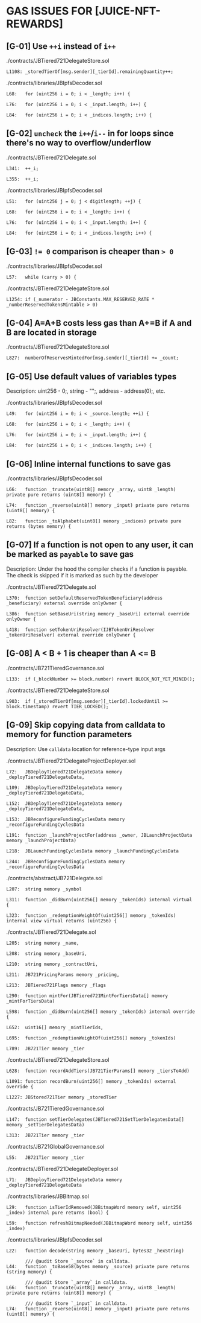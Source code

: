 # GAS ISSUES FOR [JUICE-NFT-REWARDS]

##  [G-01]  Use `++i` instead of `i++`


./contracts/JBTiered721DelegateStore.sol
```
L1108: _storedTierOf[msg.sender][_tierId].remainingQuantity++;
```

./contracts/libraries/JBIpfsDecoder.sol
```
L68:   for (uint256 i = 0; i < _length; i++) {

L76:   for (uint256 i = 0; i < _input.length; i++) {

L84:   for (uint256 i = 0; i < _indices.length; i++) {
```

##  [G-02]  `uncheck` the `i++`/`i--` in for loops since there's no way to overflow/underflow


./contracts/JBTiered721Delegate.sol
```
L341:  ++_i;

L355:  ++_i;
```

./contracts/libraries/JBIpfsDecoder.sol
```
L51:   for (uint256 j = 0; j < digitlength; ++j) {

L68:   for (uint256 i = 0; i < _length; i++) {

L76:   for (uint256 i = 0; i < _input.length; i++) {

L84:   for (uint256 i = 0; i < _indices.length; i++) {
```

##  [G-03]  `!= 0` comparison is cheaper than `> 0`


./contracts/libraries/JBIpfsDecoder.sol
```
L57:   while (carry > 0) {
```

./contracts/JBTiered721DelegateStore.sol
```
L1254: if (_numerator - JBConstants.MAX_RESERVED_RATE * _numberReservedTokensMintable > 0)
```

##  [G-04]  A=A+B costs less gas than A+=B if A and B are located in storage


./contracts/JBTiered721DelegateStore.sol
```
L827:  numberOfReservesMintedFor[msg.sender][_tierId] += _count;
```

##  [G-05]  Use default values of variables types
Description: uint256 - 0;, string - "";, address - address(0);, etc.

./contracts/libraries/JBIpfsDecoder.sol
```
L49:   for (uint256 i = 0; i < _source.length; ++i) {

L68:   for (uint256 i = 0; i < _length; i++) {

L76:   for (uint256 i = 0; i < _input.length; i++) {

L84:   for (uint256 i = 0; i < _indices.length; i++) {
```

##  [G-06]  Inline internal functions to save gas


./contracts/libraries/JBIpfsDecoder.sol
```
L66:   function _truncate(uint8[] memory _array, uint8 _length) private pure returns (uint8[] memory) {

L74:   function _reverse(uint8[] memory _input) private pure returns (uint8[] memory) {

L82:   function _toAlphabet(uint8[] memory _indices) private pure returns (bytes memory) {
```

##  [G-07]  If a function is not open to any user, it can be marked as `payable` to save gas
Description: Under the hood the compiler checks if a function is payable. The check is skipped if it is marked as such by the developer

./contracts/JBTiered721Delegate.sol
```
L370:  function setDefaultReservedTokenBeneficiary(address _beneficiary) external override onlyOwner {

L386:  function setBaseUri(string memory _baseUri) external override onlyOwner {

L418:  function setTokenUriResolver(IJBTokenUriResolver _tokenUriResolver) external override onlyOwner {
```

##  [G-08]  A < B + 1 is cheaper than A <= B
 

./contracts/JB721TieredGovernance.sol
```
L133:  if (_blockNumber >= block.number) revert BLOCK_NOT_YET_MINED();
```

./contracts/JBTiered721DelegateStore.sol
```
L903:  if (_storedTierOf[msg.sender][_tierId].lockedUntil >= block.timestamp) revert TIER_LOCKED();
```

##  [G-09]  Skip copying data from calldata to memory for function parameters
Description: Use `calldata` location for reference-type input args

./contracts/JBTiered721DelegateProjectDeployer.sol
```
L72:   JBDeployTiered721DelegateData memory _deployTiered721DelegateData,

L109:  JBDeployTiered721DelegateData memory _deployTiered721DelegateData,

L152:  JBDeployTiered721DelegateData memory _deployTiered721DelegateData,

L153:  JBReconfigureFundingCyclesData memory _reconfigureFundingCyclesData

L191:  function _launchProjectFor(address _owner, JBLaunchProjectData memory _launchProjectData)

L218:  JBLaunchFundingCyclesData memory _launchFundingCyclesData

L244:  JBReconfigureFundingCyclesData memory _reconfigureFundingCyclesData
```

./contracts/abstract/JB721Delegate.sol
```
L207:  string memory _symbol

L311:  function _didBurn(uint256[] memory _tokenIds) internal virtual {

L323:  function _redemptionWeightOf(uint256[] memory _tokenIds) internal view virtual returns (uint256) {
```

./contracts/JBTiered721Delegate.sol
```
L205:  string memory _name,

L208:  string memory _baseUri,

L210:  string memory _contractUri,

L211:  JB721PricingParams memory _pricing,

L213:  JBTiered721Flags memory _flags

L290:  function mintFor(JBTiered721MintForTiersData[] memory _mintForTiersData)

L598:  function _didBurn(uint256[] memory _tokenIds) internal override {

L652:  uint16[] memory _mintTierIds,

L695:  function _redemptionWeightOf(uint256[] memory _tokenIds)

L789:  JB721Tier memory _tier
```

./contracts/JBTiered721DelegateStore.sol
```
L628:  function recordAddTiers(JB721TierParams[] memory _tiersToAdd)

L1091: function recordBurn(uint256[] memory _tokenIds) external override {

L1227: JBStored721Tier memory _storedTier
```

./contracts/JB721TieredGovernance.sol
```
L147:  function setTierDelegates(JBTiered721SetTierDelegatesData[] memory _setTierDelegatesData)

L313:  JB721Tier memory _tier
```

./contracts/JB721GlobalGovernance.sol
```
L55:   JB721Tier memory _tier
```

./contracts/JBTiered721DelegateDeployer.sol
```
L71:   JBDeployTiered721DelegateData memory _deployTiered721DelegateData
```

./contracts/libraries/JBBitmap.sol
```
L29:   function isTierIdRemoved(JBBitmapWord memory self, uint256 _index) internal pure returns (bool) {

L59:   function refreshBitmapNeeded(JBBitmapWord memory self, uint256 _index)
```

./contracts/libraries/JBIpfsDecoder.sol
```
L22:   function decode(string memory _baseUri, bytes32 _hexString)

       /// @audit Store `_source` in calldata.
L44:   function _toBase58(bytes memory _source) private pure returns (string memory) {

       /// @audit Store `_array` in calldata.
L66:   function _truncate(uint8[] memory _array, uint8 _length) private pure returns (uint8[] memory) {

       /// @audit Store `_input` in calldata.
L74:   function _reverse(uint8[] memory _input) private pure returns (uint8[] memory) {
```

